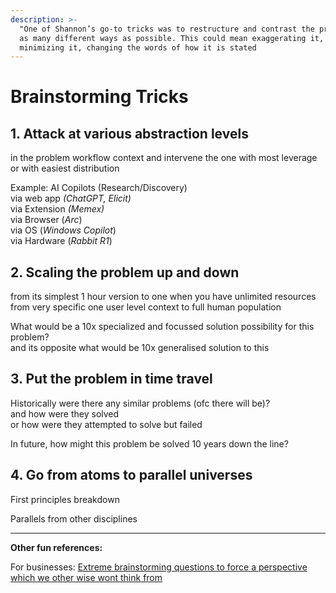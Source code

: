 ```yaml
---
description: >-
  "One of Shannon’s go-to tricks was to restructure and contrast the problem in
  as many different ways as possible. This could mean exaggerating it,
  minimizing it, changing the words of how it is stated
---
```


# Brainstorming Tricks

## 1. A**ttack at various abstraction levels**

in the problem workflow context and intervene the one with most leverage or with easiest distribution

Example: AI Copilots (Research/Discovery)\
via web app _(ChatGPT, Elicit)_\
via Extension _(Memex)_\
via Browser (_Arc_)\
via OS (_Windows_ _Copilot_)\
via Hardware (_Rabbit_ _R1_)

## 2. Scaling the problem up and down

from its simplest 1 hour version to one when you have unlimited resources\
from very specific one user level context to full human population

What would be a 10x specialized and focussed solution possibility for this problem?\
and its opposite what would be 10x generalised solution to this

## 3. Put the problem in time travel

Historically were there any similar problems (ofc there will be)? \
and how were they solved\
or how were they attempted to solve but failed

In future, how might this problem be solved 10 years down the line?

## 4. Go from atoms to parallel universes

First principles breakdown

Parallels from other disciplines



***

**Other fun references:**

For businesses: [Extreme brainstorming questions to force a perspective which we other wise wont think from](https://longform.asmartbear.com/extreme-questions/)

